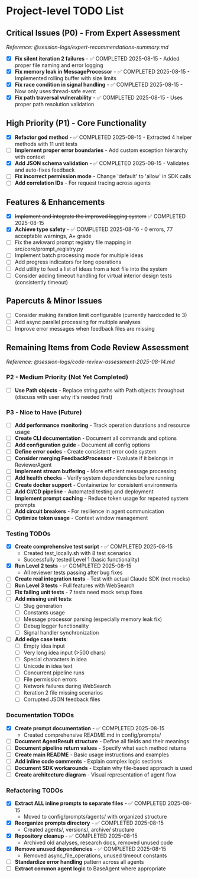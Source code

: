 # Project-level TODO List

## Critical Issues (P0) - From Expert Assessment

*Reference: @session-logs/expert-recommendations-summary.md*

- [x] **Fix silent iteration 2 failures** - ✅ COMPLETED 2025-08-15 - Added proper file naming and error logging
- [x] **Fix memory leak in MessageProcessor** - ✅ COMPLETED 2025-08-15 - Implemented rolling buffer with size limits
- [x] **Fix race condition in signal handling** - ✅ COMPLETED 2025-08-15 - Now only uses thread-safe event
- [x] **Fix path traversal vulnerability** - ✅ COMPLETED 2025-08-15 - Uses proper path resolution validation

## High Priority (P1) - Core Functionality

- [x] **Refactor god method** - ✅ COMPLETED 2025-08-15 - Extracted 4 helper methods with 11 unit tests
- [ ] **Implement proper error boundaries** - Add custom exception hierarchy with context
- [x] **Add JSON schema validation** - ✅ COMPLETED 2025-08-15 - Validates and auto-fixes feedback
- [ ] **Fix incorrect permission mode** - Change 'default' to 'allow' in SDK calls
- [ ] **Add correlation IDs** - For request tracing across agents

## Features & Enhancements

- [x] ~~Implement and integrate the improved logging system~~ ✅ COMPLETED 2025-08-15
- [x] **Achieve type safety** - ✅ COMPLETED 2025-08-16 - 0 errors, 77 acceptable warnings, A+ grade
- [ ] Fix the awkward prompt registry file mapping in src/core/prompt_registry.py
- [ ] Implement batch processing mode for multiple ideas
- [ ] Add progress indicators for long operations
- [ ] Add utility to feed a list of ideas from a text file into the system
- [ ] Consider adding timeout handling for virtual interior design tests (consistently timeout)

## Papercuts & Minor Issues

- [ ] Consider making iteration limit configurable (currently hardcoded to 3)
- [ ] Add async parallel processing for multiple analyses
- [ ] Improve error messages when feedback files are missing

## Remaining Items from Code Review Assessment

*Reference: @session-logs/code-review-assessment-2025-08-14.md*

### P2 - Medium Priority (Not Yet Completed)

- [ ] **Use Path objects** - Replace string paths with Path objects throughout (discuss with user why it's needed first)

### P3 - Nice to Have (Future)

- [ ] **Add performance monitoring** - Track operation durations and resource usage
- [ ] **Create CLI documentation** - Document all commands and options
- [ ] **Add configuration guide** - Document all config options
- [ ] **Define error codes** - Create consistent error code system
- [ ] **Consider merging FeedbackProcessor** - Evaluate if it belongs in ReviewerAgent
- [ ] **Implement stream buffering** - More efficient message processing
- [ ] **Add health checks** - Verify system dependencies before running
- [ ] **Create docker support** - Containerize for consistent environments
- [ ] **Add CI/CD pipeline** - Automated testing and deployment
- [ ] **Implement prompt caching** - Reduce token usage for repeated system prompts
- [ ] **Add circuit breakers** - For resilience in agent communication
- [ ] **Optimize token usage** - Context window management

### Testing TODOs

- [x] **Create comprehensive test script** - ✅ COMPLETED 2025-08-15
  - Created test_locally.sh with 8 test scenarios
  - Successfully tested Level 1 (basic functionality)
- [x] **Run Level 2 tests** - ✅ COMPLETED 2025-08-15
  - All reviewer tests passing after bug fixes
- [ ] **Create real integration tests** - Test with actual Claude SDK (not mocks)
- [ ] **Run Level 3 tests** - Full features with WebSearch
- [ ] **Fix failing unit tests** - 7 tests need mock setup fixes
- [ ] **Add missing unit tests**:
  - [ ] Slug generation
  - [ ] Constants usage
  - [ ] Message processor parsing (especially memory leak fix)
  - [ ] Debug logger functionality
  - [ ] Signal handler synchronization
- [ ] **Add edge case tests**:
  - [ ] Empty idea input
  - [ ] Very long idea input (>500 chars)
  - [ ] Special characters in idea
  - [ ] Unicode in idea text
  - [ ] Concurrent pipeline runs
  - [ ] File permission errors
  - [ ] Network failures during WebSearch
  - [ ] Iteration 2 file missing scenarios
  - [ ] Corrupted JSON feedback files

### Documentation TODOs

- [x] **Create prompt documentation** - ✅ COMPLETED 2025-08-15
  - Created comprehensive README.md in config/prompts/
- [ ] **Document AgentResult structure** - Define all fields and their meanings
- [ ] **Document pipeline return values** - Specify what each method returns
- [ ] **Create main README** - Basic usage instructions and examples
- [ ] **Add inline code comments** - Explain complex logic sections
- [ ] **Document SDK workarounds** - Explain why file-based approach is used
- [ ] **Create architecture diagram** - Visual representation of agent flow

### Refactoring TODOs

- [x] **Extract ALL inline prompts to separate files** - ✅ COMPLETED 2025-08-15
  - Moved to config/prompts/agents/ with organized structure
- [x] **Reorganize prompts directory** - ✅ COMPLETED 2025-08-15
  - Created agents/, versions/, archive/ structure
- [x] **Repository cleanup** - ✅ COMPLETED 2025-08-15
  - Archived old analyses, research docs, removed unused code
- [x] **Remove unused dependencies** - ✅ COMPLETED 2025-08-15
  - Removed async_file_operations, unused timeout constants
- [ ] **Standardize error handling** pattern across all agents
- [ ] **Extract common agent logic** to BaseAgent where appropriate
